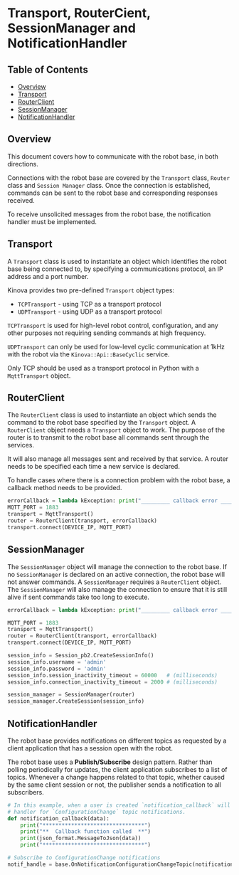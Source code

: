 <!--
* KINOVA (R) KORTEX (TM)
*
* Copyright (c) 2019 Kinova inc. All rights reserved.
*
* This software may be modified and distributed
* under the terms of the BSD 3-Clause license.
*
* Refer to the LICENSE file for details.
*
-->

<h1>Transport, RouterCient, SessionManager and NotificationHandler</h1>

<h2>Table of Contents</h2>

<!-- TOC -->

- [Overview](#overview)
- [Transport](#transport)
- [RouterClient](#router)
- [SessionManager](#sessionmanager)
- [NotificationHandler](#notificationhandler)

<!-- TOC -->

<a id="markdown-overview" name="overview"></a>
## Overview
This document covers how to communicate with the robot base, in both directions.

Connections with the robot base are covered by the `Transport` class, `Router` class and `Session Manager` class. Once the connection is established, commands can be sent to the robot base and corresponding responses received. 

To receive unsolicited messages from the robot base, the notification handler must be implemented.

<a id="markdown-transport" name="transport"></a>
## Transport

A `Transport` class is used to instantiate an object which identifies the robot base being connected to, by specifying a communications protocol, an IP address and a port number.

Kinova provides two pre-defined `Transport` object types:

- `TCPTransport` - using TCP as a transport protocol
- `UDPTransport` - using UDP as a transport protocol

`TCPTransport` is used for high-level robot control, configuration, and any other purposes not requiring sending commands at high frequency.

`UDPTransport` can only be used for low-level cyclic communication at 1kHz with the robot via the `Kinova::Api::BaseCyclic` service. 

Only TCP should be used as a transport protocol in Python with a `MqttTransport` object.


<a id="markdown-router" name="router"></a>

## RouterClient
The `RouterClient` class is used to instantiate an object which sends the command to the robot base specified by the `Transport` object. A `RouterClient` object needs a `Transport` object to work. The purpose of the router is to transmit to the robot base all commands sent through the services.

It will also manage all messages sent and received by that service. A router needs to be specified each time a new service is declared.

To handle cases where there is a connection problem with the robot base, a callback method needs to be provided.

```python
errorCallback = lambda kException: print("_________ callback error _________ {}".format(kException))
MQTT_PORT = 1883
transport = MqttTransport()
router = RouterClient(transport, errorCallback)
transport.connect(DEVICE_IP, MQTT_PORT)
```

<a id="markdown-session-manager" name="session-manager"></a>
## SessionManager
The `SessionManager` object will manage the connection to the robot base. If no `SessionManager` is declared on an active connection, the robot base will not answer commands. A `SessionManager` requires a `RouterClient` object. The `SessionManager` will also manage the connection to ensure that it is still alive if sent commands take too long to execute.

```python
errorCallback = lambda kException: print("_________ callback error _________ {}".format(kException))

MQTT_PORT = 1883
transport = MqttTransport()
router = RouterClient(transport, errorCallback)
transport.connect(DEVICE_IP, MQTT_PORT)

session_info = Session_pb2.CreateSessionInfo()
session_info.username = 'admin'
session_info.password = 'admin'
session_info.session_inactivity_timeout = 60000   # (milliseconds)
session_info.connection_inactivity_timeout = 2000 # (milliseconds)

session_manager = SessionManager(router)
session_manager.CreateSession(session_info)
```


<a id="markdown-notification-handler" name="notification-handler"></a>
## NotificationHandler
The robot base provides notifications on different topics as requested by a client application that has a session open with the robot.

The robot base uses a **Publish/Subscribe** design pattern. Rather than polling periodically for updates, the client application subscribes to a list of topics. Whenever a change happens related to that topic, whether caused by the same client session or not, the publisher sends a notification to all subscribers.

```python
# In this example, when a user is created `notification_callback` will be called because we register it as a
# handler for `ConfigurationChange` topic notifications.
def notification_callback(data):
	print("********************************")
	print("**  Callback function called  **")
	print(json_format.MessageToJson(data))
	print("********************************")

# Subscribe to ConfigurationChange notifications
notif_handle = base.OnNotificationConfigurationChangeTopic(notification_callback, Base_pb2.NotificationOptions())
```
